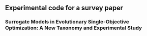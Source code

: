 ## Experimental code for a survey paper 

### **Surrogate Models in Evolutionary Single-Objective Optimization: A New Taxonomy and Experimental Study**